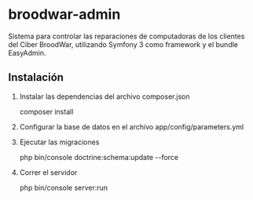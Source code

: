 broodwar-admin
==============

Sistema para controlar las reparaciones de computadoras de los clientes del Ciber BroodWar, utilizando 
Symfony 3 como framework y el bundle EasyAdmin.

Instalación
-----------

1. Instalar las dependencias del archivo composer.json

    composer install

2. Configurar la base de datos en el archivo app/config/parameters.yml


3. Ejecutar las migraciones


    php bin/console doctrine:schema:update --force

4. Correr el servidor

    php bin/console server:run